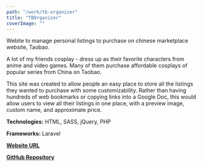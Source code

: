 ```yaml
---
path: "/work/tb-organizer"
title: "TBOrganizer"
coverImage: ""
---
```

Webite to manage personal listings to purchase on chinese marketplace website, Taobao.

A lot of my friends cosplay - dress up as their favorite characters from anime and video games. Many of them purchase affordable cosplays of popular series from China on Taobao.

This site was created to allow people an easy place to store all the listings they wanted to purchase with some customizability. Rather than having hundreds of web bookmarks or copying links into a Google Doc, this would allow users to view all their listings in one place, with a preview image, custom name, and approximate price.

**Technologies:** HTML, SASS, jQuery, PHP

**Frameworks:** Laravel

[**Website URL**](https://tborganizer.com/)

[**GitHub Repository**](https://github.com/L-Dragon5/tb-organizer)